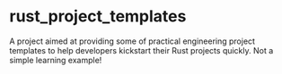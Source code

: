 # rust_project_templates
A project aimed at providing some of practical engineering project templates to help developers kickstart their Rust projects quickly. Not a simple learning example!
